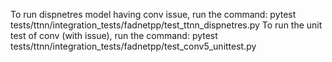 To run dispnetres model having conv issue, run the command: pytest tests/ttnn/integration_tests/fadnetpp/test_ttnn_dispnetres.py
To run the unit test of conv (with issue), run the command: pytest tests/ttnn/integration_tests/fadnetpp/test_conv5_unittest.py
